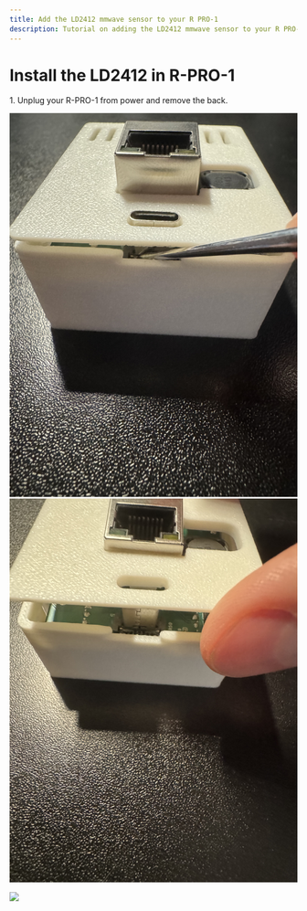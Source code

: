 ```yaml
---
title: Add the LD2412 mmwave sensor to your R PRO-1
description: Tutorial on adding the LD2412 mmwave sensor to your R PRO-1
---
```

# Install the LD2412 in R-PRO-1

1\. Unplug your R-PRO-1 from power and remove the back.

![](../../../assets/rpro-1-add-co2-lift-lid-1.jpg)![](../../../assets/rpro-1-add-co2-remove-lid.jpg)

![](../../../assets/r-pro-1-ld2412-install.webp)